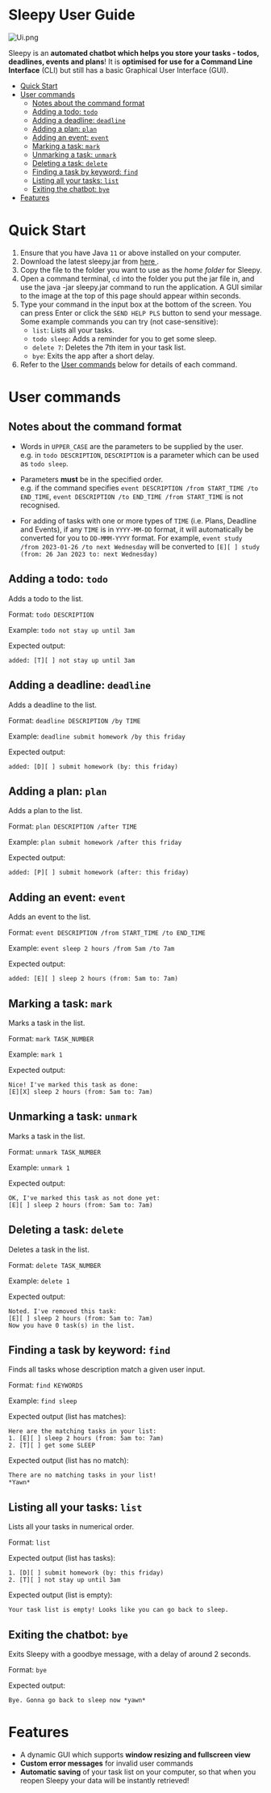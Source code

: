 # Sleepy User Guide

![Ui.png](Ui.png)

Sleepy is an **automated chatbot which helps you store your tasks - todos, deadlines, events
and plans**! It is **optimised for use for a Command Line Interface** (CLI) but still has a
basic Graphical User Interface (GUI).

<!-- TOC -->
* [Quick Start](#quick-start)
* [User commands](#user-commands)
  * [Notes about the command format](#notes-about-the-command-format)
  * [Adding a todo: `todo`](#adding-a-todo--todo)
  * [Adding a deadline: `deadline`](#adding-a-deadline--deadline)
  * [Adding a plan: `plan`](#adding-a-plan--plan)
  * [Adding an event: `event`](#adding-an-event--event)
  * [Marking a task: `mark`](#marking-a-task--mark)
  * [Unmarking a task: `unmark`](#unmarking-a-task--unmark)
  * [Deleting a task: `delete`](#deleting-a-task--delete)
  * [Finding a task by keyword: `find`](#finding-a-task-by-keyword--find)
  * [Listing all your tasks: `list`](#listing-all-your-tasks--list)
  * [Exiting the chatbot: `bye`](#exiting-the-chatbot--bye)
* [Features](#features)
<!-- TOC -->

# Quick Start
1. Ensure that you have Java `11` or above installed on your computer.
2. Download the latest sleepy.jar from [here
](https://github.com/kjw142857/ip/releases).
3. Copy the file to the folder you want to use as the _home folder_ for Sleepy.
4. Open a command terminal, `cd` into the folder you put the jar file in, and use the java -jar sleepy.jar command to run the application.
A GUI similar to the image at the top of this page should appear within seconds.
5. Type your command in the input box at the bottom of the screen. You can press Enter or
click the `SEND HELP PLS` button to send your message.
Some example commands you can try (not case-sensitive):
   * `list`: Lists all your tasks.
   * `todo sleep`: Adds a reminder for you to get some sleep.
   * `delete 7`: Deletes the 7th item in your task list.
   * `bye`: Exits the app after a short delay.
6. Refer to the [User commands](#user-commands) below for details of each command.

# User commands

<div markdown="block" class="alert alert-info">

## Notes about the command format

* Words in `UPPER_CASE` are the parameters to be supplied by the user.<br>
  e.g. in `todo DESCRIPTION`, `DESCRIPTION` is a parameter which
  can be used as `todo sleep`.

* Parameters **must** be in the specified order.<br>
  e.g. if the command specifies `event DESCRIPTION /from START_TIME /to END_TIME`,
  `event DESCRIPTION /to END_TIME /from START_TIME` is not recognised.

* For adding of tasks with one or more types of `TIME` (i.e. Plans, Deadline and Events), if
  any `TIME` is in `YYYY-MM-DD` format, it will automatically be converted for you
  to `DD-MMM-YYYY` format.
  For example, `event study /from 2023-01-26 /to next Wednesday` will be converted to
  `[E][ ] study (from: 26 Jan 2023 to: next Wednesday)`
</div>


## Adding a todo: `todo`

Adds a todo to the list.

Format: `todo DESCRIPTION`

Example: `todo not stay up until 3am`

Expected output:
```
added: [T][ ] not stay up until 3am
```

## Adding a deadline: `deadline`

Adds a deadline to the list.

Format: `deadline DESCRIPTION /by TIME`

Example: `deadline submit homework /by this friday`

Expected output:
```
added: [D][ ] submit homework (by: this friday)
```

## Adding a plan: `plan`

Adds a plan to the list.

Format: `plan DESCRIPTION /after TIME`

Example: `plan submit homework /after this friday`

Expected output:
```
added: [P][ ] submit homework (after: this friday)
```

## Adding an event: `event`

Adds an event to the list.

Format: `event DESCRIPTION /from START_TIME /to END_TIME`

Example: `event sleep 2 hours /from 5am /to 7am`

Expected output:
```
added: [E][ ] sleep 2 hours (from: 5am to: 7am)
```

## Marking a task: `mark`

Marks a task in the list.

Format: `mark TASK_NUMBER`

Example: `mark 1`

Expected output:
```
Nice! I've marked this task as done:
[E][X] sleep 2 hours (from: 5am to: 7am)
```

## Unmarking a task: `unmark`

Marks a task in the list.

Format: `unmark TASK_NUMBER`

Example: `unmark 1`

Expected output:
```
OK, I've marked this task as not done yet:
[E][ ] sleep 2 hours (from: 5am to: 7am)
```

## Deleting a task: `delete`

Deletes a task in the list.

Format: `delete TASK_NUMBER`

Example: `delete 1`

Expected output:
```
Noted. I've removed this task:
[E][ ] sleep 2 hours (from: 5am to: 7am)
Now you have 0 task(s) in the list.
```

## Finding a task by keyword: `find`

Finds all tasks whose description match a given user input.

Format: `find KEYWORDS`

Example: `find sleep`

Expected output (list has matches):
```
Here are the matching tasks in your list:
1. [E][ ] sleep 2 hours (from: 5am to: 7am)
2. [T][ ] get some SLEEP
```

Expected output (list has no match):
```
There are no matching tasks in your list!
*Yawn*
```

## Listing all your tasks: `list`

Lists all your tasks in numerical order.

Format: `list`

Expected output (list has tasks):
```
1. [D][ ] submit homework (by: this friday)
2. [T][ ] not stay up until 3am
```

Expected output (list is empty):
```
Your task list is empty! Looks like you can go back to sleep.
```

## Exiting the chatbot: `bye`

Exits Sleepy with a goodbye message, with a delay of around 2 seconds.

Format: `bye`

Expected output:
```
Bye. Gonna go back to sleep now *yawn*
```


# Features
* A dynamic GUI which supports **window resizing and fullscreen view**
* **Custom error messages** for invalid user commands
* **Automatic saving** of your task list on your computer, so that when you reopen Sleepy
your data will be instantly retrieved!